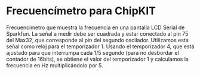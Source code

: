 Frecuencímetro para ChipKIT
======================
Frecuencimetro que muestra la frecuencia en una pantalla LCD Serial de
Sparkfun.
La señal a medir debe ser cuadrada y estar conectado al pin 75 del Max32, que
corresponde al pin del segundo oscilador.
Utilizamos esta señal como reloj para el temporizador 1.
Usando el temporizador 4, que está ajustado para que interrumpa cada 1/5
segundo (para no desbordar el contador de 16bits), se obtiene el valor del temporizador 1 y calculamos la frecuencia en
Hz multiplicándolo por 5.

